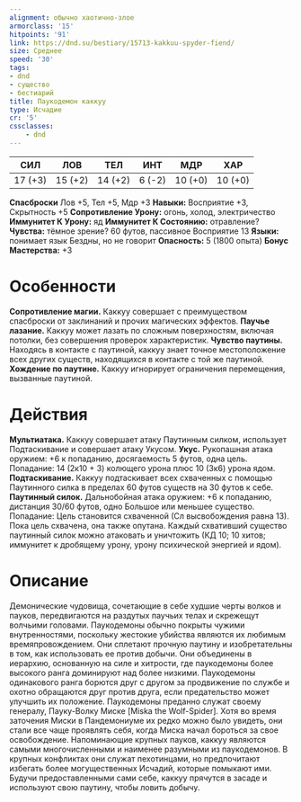 ```yaml
---
alignment: обычно хаотично-злое
armorclass: '15'
hitpoints: '91'
link: https://dnd.su/bestiary/15713-kakkuu-spyder-fiend/
size: Среднее
speed: '30'
tags:
- dnd
- существо
- бестиарий
title: Паукодемон каккуу
type: Исчадие
cr: '5'
cssclasses:
    - dnd
---
```



| СИЛ | ЛОВ | ТЕЛ | ИНТ | МДР | ХАР |
|---|---|---|---|---|---|
| 17 (+3) | 15 (+2) | 14 (+2) | 6 (-2) | 10 (+0) | 10 (+0) |
**Спасброски** Лов +5, Тел +5, Мдр +3
**Навыки:** Восприятие +3, Скрытность +5
**Сопротивление Урону:** огонь, холод, электричество
**Иммунитет К Урону:** яд
**Иммунитет К Состоянию:** отравление?
**Чувства:** тёмное зрение? 60 футов, пассивное Восприятие 13
**Языки:** понимает язык Бездны, но не говорит
**Опасность:** 5 (1800 опыта)
**Бонус Мастерства:** +3


# Особенности
**Сопротивление магии.** Каккуу совершает с преимуществом спасброски от заклинаний и прочих магических эффектов.
**Паучье лазание.** Каккуу может лазать по сложным поверхностям, включая потолки, без совершения проверок характеристик.
**Чувство паутины.** Находясь в контакте с паутиной, каккуу знает точное местоположение всех других существ, находящихся в контакте с той же паутиной.
**Хождение по паутине.** Каккуу игнорирует ограничения перемещения, вызванные паутиной.


# Действия
**Мультиатака.** Каккуу совершает атаку Паутинным силком, использует Подтаскивание и совершает атаку Укусом.
**Укус.** Рукопашная атака оружием: +6 к попаданию, досягаемость 5 футов, одна цель. Попадание: 14 (2к10 + 3) колющего урона плюс 10 (3к6) урона ядом.
**Подтаскивание.** Каккуу подтаскивает всех схваченных с помощью Паутинного силка в пределах 60 футов существ на 30 футов к себе.
**Паутинный силок.** Дальнобойная атака оружием: +6 к попаданию, дистанция 30/60 футов, одно Большое или меньшее существо. Попадание: Цель становится схваченной (Сл высвобождения равна 13). Пока цель схвачена, она также опутана. Каждый схвативший существо паутинный силок можно атаковать и уничтожить (КД 10; 10 хитов; иммунитет к дробящему урону, урону психической энергией и ядом).


# Описание
Демонические чудовища, сочетающие в себе худшие черты волков и пауков, передвигаются на раздутых паучьих телах и скрежещут волчьими головами. Паукодемоны обычно покрыты чужими внутренностями, поскольку жестокие убийства являются их любимым времяпровождением. Они сплетают прочную паутину и изобретательны в том, как использовать ее против добычи. Они объединены в иерархию, основанную на силе и хитрости, где паукодемоны более высокого ранга доминируют над более низкими. Паукодемоны одинакового ранга борются друг с другом за продвижение по службе и охотно обращаются друг против друга, если предательство может улучшить их положение. Паукодемоны преданно служат своему генералу, Пауку-Волку Миске [Miska the Wolf-Spider]. Хотя во время заточения Миски в Пандемониуме их редко можно было увидеть, они стали все чаще проявлять себя, когда Миска начал бороться за свое освобождение.  Напоминающие крупных пауков, каккуу являются самыми многочисленными и наименее разумными из паукодемонов. В крупных конфликтах они служат пехотинцами, но предпочитают избегать более могущественных Исчадий, которые помыкают ими. Будучи предоставленными сами себе, каккуу прячутся в засаде и используют свою паутину, чтобы ловить добычу.